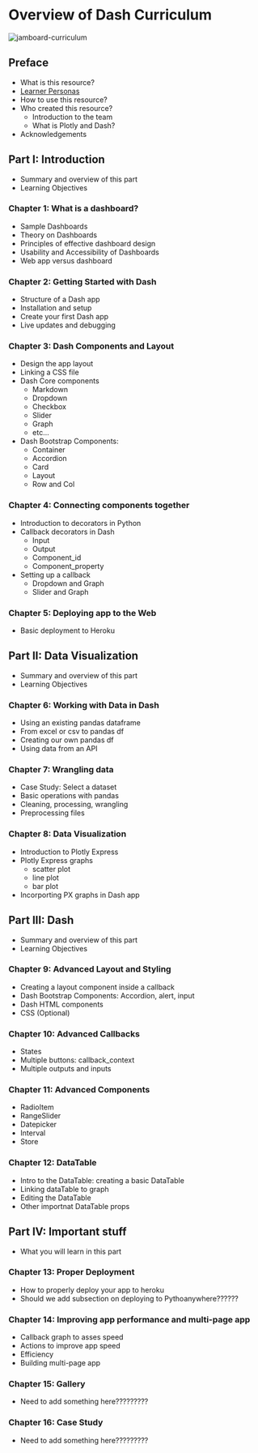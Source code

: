# Overview of Dash Curriculum

![jamboard-curriculum](https://user-images.githubusercontent.com/32049495/154767620-3a2b0579-c586-4581-a3be-51c6157549ba.png)

## Preface

- What is this resource?
- [Learner Personas](https://teachtogether.tech/en/#s:process-personas)
- How to use this resource?
- Who created this resource?
  - Introduction to the team
  - What is Plotly and Dash?
- Acknowledgements

## Part I: Introduction

- Summary and overview of this part
- Learning Objectives

### Chapter 1: What is a dashboard?

- Sample Dashboards
- Theory on Dashboards
- Principles of effective dashboard design
- Usability and Accessibility of Dashboards
- Web app versus dashboard

### Chapter 2: Getting Started with Dash

 - Structure of a Dash app
 - Installation and setup
 - Create your first Dash app
 - Live updates and debugging

### Chapter 3: Dash Components and Layout

 - Design the app layout
 - Linking a CSS file
 - Dash Core components
   - Markdown
   - Dropdown
   - Checkbox
   - Slider
   - Graph
   - etc...
 - Dash Bootstrap Components:
   - Container
   - Accordion
   - Card
   - Layout
   - Row and Col

### Chapter 4: Connecting components together

 - Introduction to decorators in Python
 - Callback decorators in Dash
   - Input
   - Output
   - Component_id
   - Component_property
 - Setting up a callback
   - Dropdown and Graph
   - Slider and Graph
 
### Chapter 5: Deploying app to the Web

 - Basic deployment to Heroku

## Part II: Data Visualization

- Summary and overview of this part
- Learning Objectives

### Chapter 6: Working with Data in Dash

- Using an existing pandas dataframe
- From excel or csv to pandas df
- Creating our own pandas df 
- Using data from an API

### Chapter 7: Wrangling data

- Case Study: Select a dataset
- Basic operations with pandas
- Cleaning, processing, wrangling
- Preprocessing files

### Chapter 8: Data Visualization

 - Introduction to Plotly Express
 - Plotly Express graphs
   - scatter plot
   - line plot
   - bar plot
 - Incorporting PX graphs in Dash app 

## Part III: Dash

- Summary and overview of this part
- Learning Objectives
 
### Chapter 9: Advanced Layout and Styling

 - Creating a layout component inside a callback
 - Dash Bootstrap Components: Accordion, alert, input
 - Dash HTML components
 - CSS (Optional)
  
### Chapter 10: Advanced Callbacks

 - States
 - Multiple buttons: callback_context
 - Multiple outputs and inputs

### Chapter 11: Advanced Components

 - RadioItem
 - RangeSlider
 - Datepicker
 - Interval
 - Store

### Chapter 12: DataTable

 - Intro to the DataTable: creating a basic DataTable
 - Linking dataTable to graph
 - Editing the DataTable
 - Other importnat DataTable props

## Part IV: Important stuff

 - What you will learn in this part

### Chapter 13: Proper Deployment

 - How to properly deploy your app to heroku
 - Should we add subsection on deploying to Pythoanywhere??????

### Chapter 14: Improving app performance and multi-page app

 - Callback graph to asses speed
 - Actions to improve app speed
 - Efficiency
 - Building multi-page app
 
### Chapter 15: Gallery

 - Need to add something here?????????

### Chapter 16: Case Study

 - Need to add something here?????????
